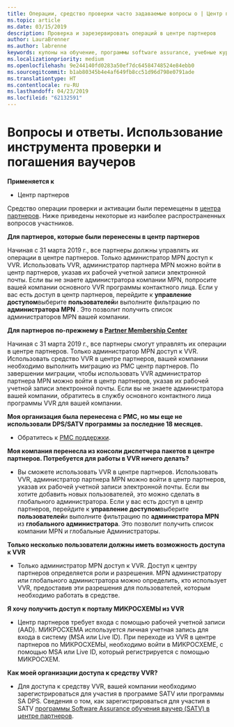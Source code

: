 ```yaml
---
title: Операции, средство проверки часто задаваемые вопросы о | Центр партнеров
ms.topic: article
ms.date: 03/15/2019
description: Проверка и зарезервировать операций в центре партнеров
author: LauraBrenner
ms.author: labrenne
keywords: купоны на обучение, программы software assurance, учебные курсы, проверить операции, операции резервирования
ms.localizationpriority: medium
ms.openlocfilehash: 9e244140fd0283a50ef7dc64584748524e84ebb0
ms.sourcegitcommit: b1ab80345b4e4af649fb8cc51d96d798e0791ade
ms.translationtype: HT
ms.contentlocale: ru-RU
ms.lasthandoff: 04/23/2019
ms.locfileid: "62132591"
---
```

# <a name="faq-using-the-voucher-validation-and-redemption-tool"></a>Вопросы и ответы. Использование инструмента проверки и погашения ваучеров 

**Применяется к**

- Центр партнеров

Средство операции проверки и активации были перемещены в [центра партнеров](https://partner.microsoft.com/en-us/pcv/dashboard/overview). Ниже приведены некоторые из наиболее распространенных вопросов участников. 

**Для партнеров, которые были перенесены в центр партнеров**

 Начиная с 31 марта 2019 г., все партнеры должны управлять их операции в центре партнеров. Только администратор MPN доступ к VVR. Использовать VVR, администратор партнера MPN можно войти в центр партнеров, указав их рабочей учетной записи электронной почты. Если вы не знаете администратора компании MPN, попросите вашей компании основного VVR программы контактного лица.  Если у вас есть доступ в центр партнеров, перейдите к **управление доступом**выберите **пользователей**и выполните фильтрацию по **администратора MPN** . Это позволит получить список администраторов MPN вашей компании.  

**Для партнеров по-прежнему в [Partner Membership Center](https://partner.microsoft.com/)**

Начиная с 31 марта 2019 г., все партнеры смогут управлять их операции в центре партнеров. Только администратор MPN доступ к VVR. Использовать средство VVR в центре партнеров, вашей компании необходимо выполнить миграцию из PMC центр партнеров. По завершении миграции, чтобы использовать VVR администратор партнера MPN можно войти в центр партнеров, указав их рабочей учетной записи электронной почты. Если вы не знаете администратора вашей компании, обратитесь в службу основного контактного лица программы VVR для вашей компании.  


**Моя организация была перенесена с PMC, но мы еще не использовали DPS/SATV программы за последние 18 месяцев.**

- Обратитесь к [PMC поддержки](mailto:proghelp@microsoft.com). 


**Моя компания перенесла из консоли диспетчера пакетов в центре партнеров. Потребуется для работы в VVR ничего делать?** 

- Вы сможете использовать VVR в центре партнеров.  Использовать VVR, администратор партнера MPN можно войти в центр партнеров, указав их рабочей учетной записи электронной почты. Если вы хотите добавить новых пользователей, это можно сделать в глобального администратора. Если у вас есть доступ в центр партнеров, перейдите к **управление доступом**выберите **пользователей**и выполните фильтрацию по **администратора MPN** из **глобального администратора**. Это позволит получить список компании MPN и глобальные Администраторы.  

**Только несколько пользователи должны иметь возможность доступа к VVR**

- Только администратор MPN доступ к VVR. Доступ к центру партнеров определяется роли и разрешения. MPN администратору или глобального администратора можно определить, кто использует VVR, предоставив эти разрешения для пользователей, которым необходимо работать в средстве.

**Я хочу получить доступ к порталу МИКРОСХЕМЫ из VVR**

- Центр партнеров требует входа с помощью рабочей учетной записи (AAD).  МИКРОСХЕМА используется личная учетная запись для входа в систему (MSA или Live ID).  При переходе из VVR в центре партнеров по МИКРОСХЕМЫ, необходимо войти в МИКРОСХЕМЕ, с помощью MSA или Live ID, который регистрируется с помощью МИКРОСХЕМ.

**Как моей организации доступа к средству VVR?**

- Для доступа к средству VVR, вашей компании необходимо зарегистрироваться для участия в программе SATV или программы SA DPS.
Сведения о том, как зарегистрироваться для участия в SATV [программы Software Assurance обучения ваучер (SATV) в центре партнеров](software-assurance-satv.md).
 <!--
For information on how to enroll in Software Assurance DPS programs, read [Software Assurance programs in Partner Center](software-assurance-dps.md).-->